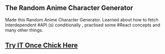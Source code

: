 
## The Random Anime Character Generator

Made this Random Anime Character Generator.
Learned about how to fetch Interdependent #API (s) conditionally , practised some #React concepts and many other things.
## [Try IT Once Chick Here ]( https://anime-shikhar.herokuapp.com)
